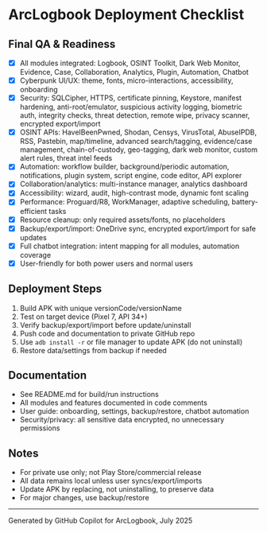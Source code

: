 # ArcLogbook Deployment Checklist

## Final QA & Readiness
- [x] All modules integrated: Logbook, OSINT Toolkit, Dark Web Monitor, Evidence, Case, Collaboration, Analytics, Plugin, Automation, Chatbot
- [x] Cyberpunk UI/UX: theme, fonts, micro-interactions, accessibility, onboarding
- [x] Security: SQLCipher, HTTPS, certificate pinning, Keystore, manifest hardening, anti-root/emulator, suspicious activity logging, biometric auth, integrity checks, threat detection, remote wipe, privacy scanner, encrypted export/import
- [x] OSINT APIs: HaveIBeenPwned, Shodan, Censys, VirusTotal, AbuseIPDB, RSS, Pastebin, map/timeline, advanced search/tagging, evidence/case management, chain-of-custody, geo-tagging, dark web monitor, custom alert rules, threat intel feeds
- [x] Automation: workflow builder, background/periodic automation, notifications, plugin system, script engine, code editor, API explorer
- [x] Collaboration/analytics: multi-instance manager, analytics dashboard
- [x] Accessibility: wizard, audit, high-contrast mode, dynamic font scaling
- [x] Performance: Proguard/R8, WorkManager, adaptive scheduling, battery-efficient tasks
- [x] Resource cleanup: only required assets/fonts, no placeholders
- [x] Backup/export/import: OneDrive sync, encrypted export/import for safe updates
- [x] Full chatbot integration: intent mapping for all modules, automation coverage
- [x] User-friendly for both power users and normal users

## Deployment Steps
1. Build APK with unique versionCode/versionName
2. Test on target device (Pixel 7, API 34+)
3. Verify backup/export/import before update/uninstall
4. Push code and documentation to private GitHub repo
5. Use `adb install -r` or file manager to update APK (do not uninstall)
6. Restore data/settings from backup if needed

## Documentation
- See README.md for build/run instructions
- All modules and features documented in code comments
- User guide: onboarding, settings, backup/restore, chatbot automation
- Security/privacy: all sensitive data encrypted, no unnecessary permissions

## Notes
- For private use only; not Play Store/commercial release
- All data remains local unless user syncs/export/imports
- Update APK by replacing, not uninstalling, to preserve data
- For major changes, use backup/restore

---
Generated by GitHub Copilot for ArcLogbook, July 2025
